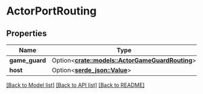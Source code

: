# ActorPortRouting

## Properties

Name | Type | Description | Notes
------------ | ------------- | ------------- | -------------
**game_guard** | Option<[**crate::models::ActorGameGuardRouting**](ActorGameGuardRouting.md)> |  | [optional]
**host** | Option<[**serde_json::Value**](.md)> |  | [optional]

[[Back to Model list]](../README.md#documentation-for-models) [[Back to API list]](../README.md#documentation-for-api-endpoints) [[Back to README]](../README.md)


